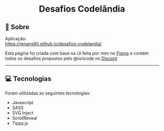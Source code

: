# <div align="center">Desafios Codelândia</div>

## 📃 Sobre
Aplicação: <br>
<https://renans80.github.io/desafios-codelandia/>

Esta página foi criada com base na UI feita por mim no [Figma](https://www.figma.com/file/LlhmUDm9B05nrXe41nTUVr/Meus-Desafios-Codel%C3%A2ndia?node-id=0%3A1) e contém todos os desafios propostos pelo @iuricode no [Discord](https://discord.gg/QevDJqCzaY)

---

## 💻 Tecnologias  
Foram utilizadas as seguintes tecnologias:

* Javascript
* SASS
* SVG Inject
* ScrollReveal
* Tippy.js







